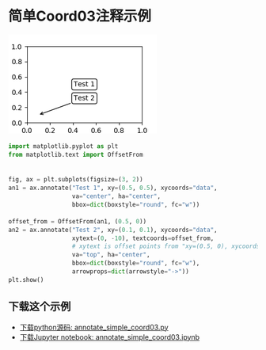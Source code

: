 # 简单Coord03注释示例

![简单Coord03注释示例](/static/images/gallery/sphx_glr_annotate_simple_coord03_001.png)

```python
import matplotlib.pyplot as plt
from matplotlib.text import OffsetFrom


fig, ax = plt.subplots(figsize=(3, 2))
an1 = ax.annotate("Test 1", xy=(0.5, 0.5), xycoords="data",
                  va="center", ha="center",
                  bbox=dict(boxstyle="round", fc="w"))

offset_from = OffsetFrom(an1, (0.5, 0))
an2 = ax.annotate("Test 2", xy=(0.1, 0.1), xycoords="data",
                  xytext=(0, -10), textcoords=offset_from,
                  # xytext is offset points from "xy=(0.5, 0), xycoords=an1"
                  va="top", ha="center",
                  bbox=dict(boxstyle="round", fc="w"),
                  arrowprops=dict(arrowstyle="->"))
plt.show()
```

## 下载这个示例
            
- [下载python源码: annotate_simple_coord03.py](https://matplotlib.org/_downloads/annotate_simple_coord03.py)
- [下载Jupyter notebook: annotate_simple_coord03.ipynb](https://matplotlib.org/_downloads/annotate_simple_coord03.ipynb)